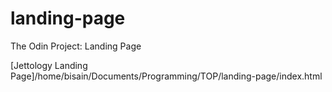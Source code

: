 # landing-page
The Odin Project: Landing Page

[Jettology Landing Page]/home/bisain/Documents/Programming/TOP/landing-page/index.html

